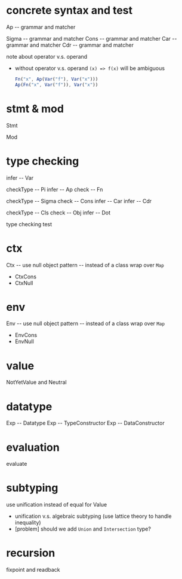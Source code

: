 # concrete syntax and test

Ap -- grammar and matcher

Sigma -- grammar and matcher
Cons -- grammar and matcher
Car -- grammar and matcher
Cdr -- grammar and matcher

note about operator v.s. operand

- without operator v.s. operand
  `(x) => f(x)` will be ambiguous

  ```js
  Fn("x", Ap(Var("f"), Var("x")))
  Ap(Fn("x", Var("f")), Var("x"))
  ```

# stmt & mod

Stmt

Mod

# type checking

infer -- Var

checkType -- Pi
infer -- Ap
check -- Fn

checkType -- Sigma
check -- Cons
infer -- Car
infer -- Cdr

checkType -- Cls
check -- Obj
infer -- Dot

type checking test

# ctx

Ctx -- use null object pattern -- instead of a class wrap over `Map`

- CtxCons
- CtxNull

# env

Env -- use null object pattern -- instead of a class wrap over `Map`

- EnvCons
- EnvNull

# value

NotYetValue and Neutral

# datatype

Exp -- Datatype
Exp -- TypeConstructor
Exp -- DataConstructor

# evaluation

evaluate

# subtyping

use unification instead of equal for Value

- unification v.s. algebraic subtyping (use lattice theory to handle inequality)
- [problem] should we add `Union` and `Intersection` type?

# recursion

fixpoint and readback
